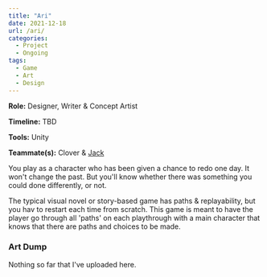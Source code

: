 ```yaml
---
title: "Ari"
date: 2021-12-18
url: /ari/
categories: 
  - Project
  - Ongoing
tags:
  - Game
  - Art
  - Design
---
```


**Role:** Designer, Writer & Concept Artist

**Timeline:** TBD

**Tools:** Unity

**Teammate(s):** Clover & [Jack](jackburkhardt.com)

You play as a character who has been given a chance to redo one day. It won't change the past. But you'll know whether there was something you could done differently, or not.

	
The typical visual novel or story-based game has paths & replayability, but you hav	to restart each time from scratch. This game is meant to have the player go through all 'paths' on each playthrough with a main character that knows that there are paths and choices to be made.
					
### Art Dump

Nothing so far that I've uploaded here.